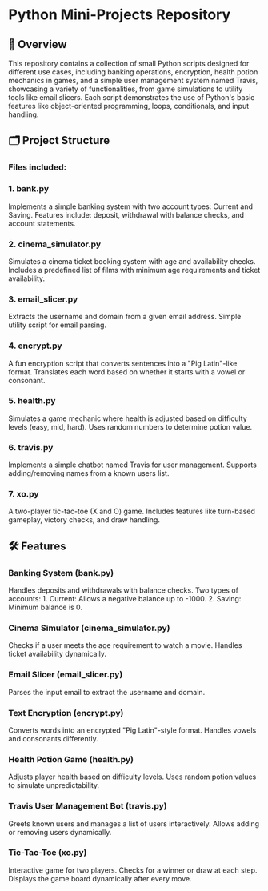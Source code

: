 # Python Mini-Projects Repository
## 📖 Overview
This repository contains a collection of small Python scripts designed for different use cases, including banking operations, encryption, health potion mechanics in games, and a simple user management system named Travis, showcasing a variety of functionalities, from game simulations to utility tools like email slicers. Each script demonstrates the use of Python's basic features like object-oriented programming, loops, conditionals, and input handling.

## 🗂️ Project Structure
### Files included:
### 1. bank.py

  Implements a simple banking system with two account types: Current and Saving.
  Features include: deposit, withdrawal with balance checks, and account statements.

### 2. cinema_simulator.py

  Simulates a cinema ticket booking system with age and availability checks.
  Includes a predefined list of films with minimum age requirements and ticket availability.

### 3. email_slicer.py

  Extracts the username and domain from a given email address.
  Simple utility script for email parsing.
  
### 4. encrypt.py

  A fun encryption script that converts sentences into a "Pig Latin"-like format.
  Translates each word based on whether it starts with a vowel or consonant.
  
### 5. health.py

  Simulates a game mechanic where health is adjusted based on difficulty levels (easy, mid, hard).
  Uses random numbers to determine potion value.

### 6. travis.py

  Implements a simple chatbot named Travis for user management.
  Supports adding/removing names from a known users list.


### 7. xo.py

  A two-player tic-tac-toe (X and O) game.
  Includes features like turn-based gameplay, victory checks, and draw handling.

## 🛠️ Features

### Banking System (bank.py)

  Handles deposits and withdrawals with balance checks.
  Two types of accounts:
    1. Current: Allows a negative balance up to -1000.
    2. Saving: Minimum balance is 0.

### Cinema Simulator (cinema_simulator.py)

  Checks if a user meets the age requirement to watch a movie.
  Handles ticket availability dynamically.

### Email Slicer (email_slicer.py)

  Parses the input email to extract the username and domain.

### Text Encryption (encrypt.py)

  Converts words into an encrypted "Pig Latin"-style format.
  Handles vowels and consonants differently.

### Health Potion Game (health.py)
  
  Adjusts player health based on difficulty levels.
  Uses random potion values to simulate unpredictability.

### Travis User Management Bot (travis.py)

  Greets known users and manages a list of users interactively.
  Allows adding or removing users dynamically.

### Tic-Tac-Toe (xo.py)
  Interactive game for two players.
  Checks for a winner or draw at each step.
  Displays the game board dynamically after every move.
